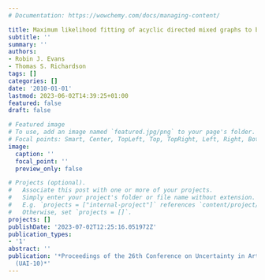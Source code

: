 ```yaml
---
# Documentation: https://wowchemy.com/docs/managing-content/

title: Maximum likelihood fitting of acyclic directed mixed graphs to binary data
subtitle: ''
summary: ''
authors:
- Robin J. Evans
- Thomas S. Richardson
tags: []
categories: []
date: '2010-01-01'
lastmod: 2023-06-02T14:39:25+01:00
featured: false
draft: false

# Featured image
# To use, add an image named `featured.jpg/png` to your page's folder.
# Focal points: Smart, Center, TopLeft, Top, TopRight, Left, Right, BottomLeft, Bottom, BottomRight.
image:
  caption: ''
  focal_point: ''
  preview_only: false

# Projects (optional).
#   Associate this post with one or more of your projects.
#   Simply enter your project's folder or file name without extension.
#   E.g. `projects = ["internal-project"]` references `content/project/deep-learning/index.md`.
#   Otherwise, set `projects = []`.
projects: []
publishDate: '2023-07-02T12:25:16.051972Z'
publication_types:
- '1'
abstract: ''
publication: '*Proceedings of the 26th Conference on Uncertainty in Artificial Intelligence
  (UAI-10)*'
---
```

